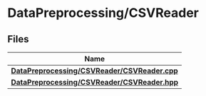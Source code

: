 # DataPreprocessing/CSVReader



## Files

| Name           |
| -------------- |
| **[DataPreprocessing/CSVReader/CSVReader.cpp](_c_s_v_reader_8cpp.md#file-csvreader.cpp)**  |
| **[DataPreprocessing/CSVReader/CSVReader.hpp](_c_s_v_reader_8hpp.md#file-csvreader.hpp)**  |
